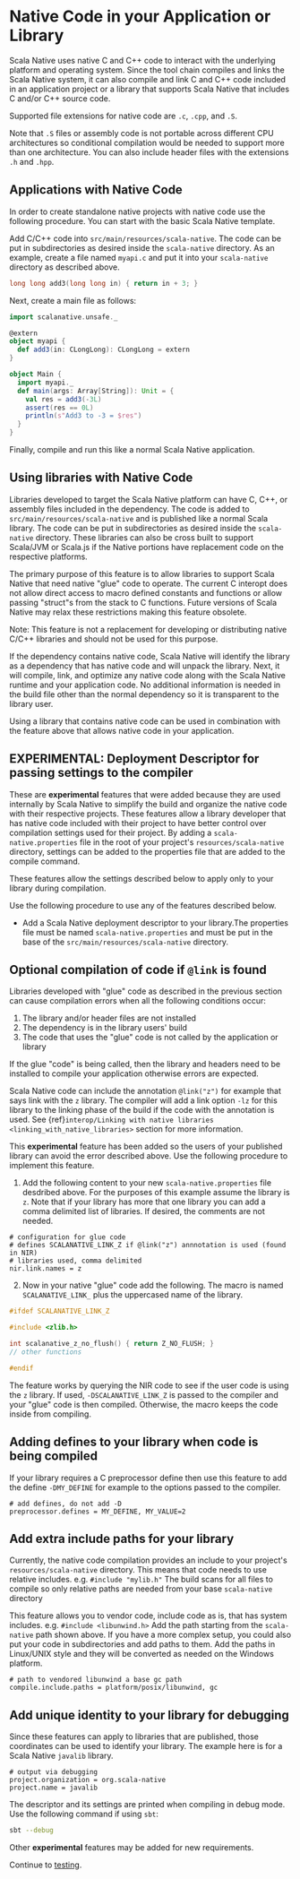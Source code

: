 # Native Code in your Application or Library

Scala Native uses native C and C++ code to interact with the underlying
platform and operating system. Since the tool chain compiles and links
the Scala Native system, it can also compile and link C and C++ code
included in an application project or a library that supports Scala
Native that includes C and/or C++ source code.

Supported file extensions for native code are `.c`,
`.cpp`, and `.S`.

Note that `.S` files or assembly code is not portable across
different CPU architectures so conditional compilation would be needed
to support more than one architecture. You can also include header files
with the extensions `.h` and `.hpp`.

## Applications with Native Code

In order to create standalone native projects with native code use the
following procedure. You can start with the basic Scala Native template.

Add C/C++ code into `src/main/resources/scala-native`. The
code can be put in subdirectories as desired inside the
`scala-native` directory. As an example, create a file named
`myapi.c` and put it into your `scala-native`
directory as described above.

``` c
long long add3(long long in) { return in + 3; }
```

Next, create a main file as follows:

``` scala
import scalanative.unsafe._

@extern
object myapi {
  def add3(in: CLongLong): CLongLong = extern
}

object Main {
  import myapi._
  def main(args: Array[String]): Unit = {
    val res = add3(-3L)
    assert(res == 0L)
    println(s"Add3 to -3 = $res")
  }
}
```

Finally, compile and run this like a normal Scala Native application.

## Using libraries with Native Code

Libraries developed to target the Scala Native platform can have C, C++,
or assembly files included in the dependency. The code is added to
`src/main/resources/scala-native` and is published like a
normal Scala library. The code can be put in subdirectories as desired
inside the `scala-native` directory. These libraries can
also be cross built to support Scala/JVM or Scala.js if the Native
portions have replacement code on the respective platforms.

The primary purpose of this feature is to allow libraries to support
Scala Native that need native "glue" code to operate. The current C
interopt does not allow direct access to macro defined constants and
functions or allow passing "struct"s from the stack to C functions.
Future versions of Scala Native may relax these restrictions making this
feature obsolete.

Note: This feature is not a replacement for developing or distributing
native C/C++ libraries and should not be used for this purpose.

If the dependency contains native code, Scala Native will identify the
library as a dependency that has native code and will unpack the
library. Next, it will compile, link, and optimize any native code along
with the Scala Native runtime and your application code. No additional
information is needed in the build file other than the normal dependency
so it is transparent to the library user.

Using a library that contains native code can be used in combination
with the feature above that allows native code in your application.

## EXPERIMENTAL: Deployment Descriptor for passing settings to the compiler

These are **experimental** features that were added because they are
used internally by Scala Native to simplify the build and organize the
native code with their respective projects. These features allow a
library developer that has native code included with their project to
have better control over compilation settings used for their project. By
adding a `scala-native.properties` file in the root of your project's
`resources/scala-native` directory, settings can be added to the
properties file that are added to the compile command.

These features allow the settings described below to apply only to your
library during compilation.

Use the following procedure to use any of the features described below.

-   Add a Scala Native deployment descriptor to your library.The
    properties file must be named `scala-native.properties` and must be
    put in the base of the `src/main/resources/scala-native` directory.

## Optional compilation of code if `@link` is found

Libraries developed with "glue" code as described in the previous
section can cause compilation errors when all the following conditions
occur:

1.  The library and/or header files are not installed
2.  The dependency is in the library users' build
3.  The code that uses the "glue" code is not called by the
    application or library

If the glue "code" is being called, then the library and headers need
to be installed to compile your application otherwise errors are
expected.

Scala Native code can include the annotation `@link("z")` for example
that says link with the `z` library. The compiler will add a link option
`-lz` for this library to the linking phase of the build if the code
with the annotation is used. See
{ref}`interop/Linking with native libraries <linking_with_native_libraries>`
section for more information.

This **experimental** feature has been added so the users of your
published library can avoid the error described above. Use the following
procedure to implement this feature.

1. Add the following content to your new `scala-native.properties` file
desdribed above. For the purposes of this example assume the library is
`z`. Note that if your library has more that one library you can add a
comma delimited list of libraries. If desired, the comments are not
needed.

``` properties
# configuration for glue code
# defines SCALANATIVE_LINK_Z if @link("z") annnotation is used (found in NIR)
# libraries used, comma delimited
nir.link.names = z
```

2. Now in your native "glue" code add the following. The macro is
named `SCALANATIVE_LINK_` plus the uppercased name of the library.

``` c
#ifdef SCALANATIVE_LINK_Z

#include <zlib.h>

int scalanative_z_no_flush() { return Z_NO_FLUSH; }
// other functions

#endif
```

The feature works by querying the NIR code to see if the user code is
using the `z` library. If used, `-DSCALANATIVE_LINK_Z` is passed to the
compiler and your "glue" code is then compiled. Otherwise, the macro
keeps the code inside from compiling.

## Adding defines to your library when code is being compiled

If your library requires a C preprocessor define then use this feature
to add the define `-DMY_DEFINE` for example to the options passed to the
compiler.

``` properties
# add defines, do not add -D
preprocessor.defines = MY_DEFINE, MY_VALUE=2
```

## Add extra include paths for your library

Currently, the native code compilation provides an include to your
project's `resources/scala-native` directory. This means that code
needs to use relative includes. e.g. `#include "mylib.h"` The build
scans for all files to compile so only relative paths are needed from
your base `scala-native` directory

This feature allows you to vendor code, include code as is, that has
system includes. e.g. `#include <libunwind.h>` Add the path starting
from the `scala-native` path shown above. If you have a more complex
setup, you could also put your code in subdirectories and add paths to
them. Add the paths in Linux/UNIX style and they will be converted as
needed on the Windows platform.

``` properties
# path to vendored libunwind a base gc path
compile.include.paths = platform/posix/libunwind, gc
```

## Add unique identity to your library for debugging

Since these features can apply to libraries that are published, those
coordinates can be used to identify your library. The example here is
for a Scala Native `javalib` library.

``` properties
# output via debugging
project.organization = org.scala-native
project.name = javalib
```

The descriptor and its settings are printed when compiling in debug
mode. Use the following command if using `sbt`:

``` sh
sbt --debug
```

Other **experimental** features may be added for new requirements.

Continue to [testing](./testing.md).
